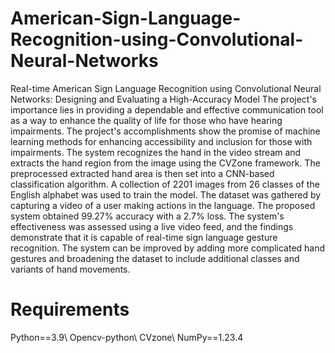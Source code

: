 # American-Sign-Language-Recognition-using-Convolutional-Neural-Networks
Real-time American Sign Language Recognition using Convolutional Neural Networks: Designing and Evaluating a High-Accuracy Model
The project's importance lies in providing a dependable and effective communication tool as a way to enhance the quality of life for those who have hearing impairments. The project's accomplishments show the promise of machine learning methods for enhancing accessibility and inclusion for those with impairments.
The system recognizes the hand in the video stream and extracts the hand region from the image using the CVZone framework. The preprocessed extracted hand area is then set into a CNN-based classification algorithm. A collection of 2201 images from 26 classes of the English alphabet was used to train the model. The dataset was gathered by capturing a video of a user making actions in the language. The proposed system obtained 99.27% accuracy with a 2.7% loss. The system's effectiveness was assessed using a live video feed, and the findings demonstrate that it is capable of real-time sign language gesture recognition. The system can be improved by adding more complicated hand gestures and broadening the dataset to include additional classes and variants of hand movements.
# Requirements
Python==3.9\ Opencv-python\ CVzone\ NumPy==1.23.4
